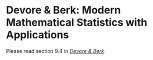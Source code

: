 # Devore & Berk: Modern Mathematical Statistics with Applications

Please read section 9.4 in [*Devore & Berk*](https://link-springer-com.libproxy.berkeley.edu/book/10.1007%2F978-1-4614-0391-3). 
